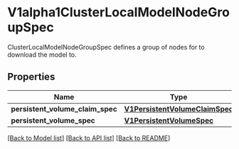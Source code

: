 # V1alpha1ClusterLocalModelNodeGroupSpec

ClusterLocalModelNodeGroupSpec defines a group of nodes for to download the model to.
## Properties
Name | Type | Description | Notes
------------ | ------------- | ------------- | -------------
**persistent_volume_claim_spec** | [**V1PersistentVolumeClaimSpec**](V1PersistentVolumeClaimSpec.md) |  | 
**persistent_volume_spec** | [**V1PersistentVolumeSpec**](V1PersistentVolumeSpec.md) |  | 

[[Back to Model list]](../README.md#documentation-for-models) [[Back to API list]](../README.md#documentation-for-api-endpoints) [[Back to README]](../README.md)


